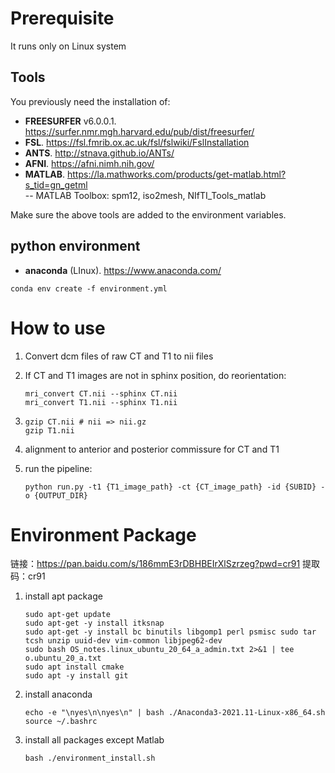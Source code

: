 # Prerequisite

It runs only on Linux system

## Tools

You previously need the installation of:

 - **FREESURFER** v6.0.0.1. https://surfer.nmr.mgh.harvard.edu/pub/dist/freesurfer/  
 - **FSL**. https://fsl.fmrib.ox.ac.uk/fsl/fslwiki/FslInstallation 
 - **ANTS**. http://stnava.github.io/ANTs/
 - **AFNI**. https://afni.nimh.nih.gov/
 - **MATLAB**. https://la.mathworks.com/products/get-matlab.html?s_tid=gn_getml   
 -- MATLAB Toolbox: spm12, iso2mesh, NIfTI_Tools_matlab

Make sure the above tools are added to the environment variables.

## python environment

* **anaconda** (LInux). https://www.anaconda.com/

```shell
conda env create -f environment.yml
```
# How to use

1. Convert dcm files of raw CT and T1  to nii files

2. If CT and T1 images are not in sphinx position, do reorientation:

   ```shell
   mri_convert CT.nii --sphinx CT.nii
   mri_convert T1.nii --sphinx T1.nii
   ```

3. ```shell
   gzip CT.nii # nii => nii.gz
   gzip T1.nii
   ```

4. alignment to anterior and posterior commissure for CT and T1


5. run the pipeline:

   ```shell
   python run.py -t1 {T1_image_path} -ct {CT_image_path} -id {SUBID} -o {OUTPUT_DIR}
   ```

# Environment Package
链接：https://pan.baidu.com/s/186mmE3rDBHBEIrXlSzrzeg?pwd=cr91
提取码：cr91

1. install apt package

   ```shell
   sudo apt-get update
   sudo apt-get -y install itksnap
   sudo apt-get -y install bc binutils libgomp1 perl psmisc sudo tar tcsh unzip uuid-dev vim-common libjpeg62-dev
   sudo bash OS_notes.linux_ubuntu_20_64_a_admin.txt 2>&1 | tee o.ubuntu_20_a.txt
   sudo apt install cmake
   sudo apt -y install git
   ```
   
2. install anaconda
   ```shell
   echo -e "\nyes\n\nyes\n" | bash ./Anaconda3-2021.11-Linux-x86_64.sh 
   source ~/.bashrc
   ```

3. install all packages except Matlab
   ```shell
   bash ./environment_install.sh 
   ```
